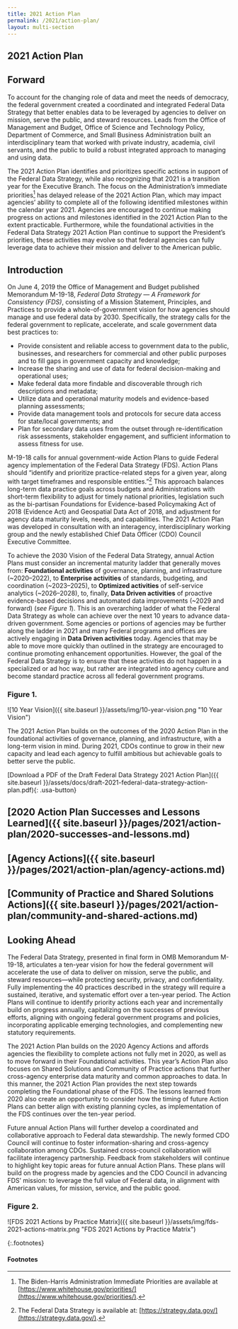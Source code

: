 ```yaml
---
title: 2021 Action Plan
permalink: /2021/action-plan/
layout: multi-section
---
```


<section class="usa-section">
<div class="usa-grid" markdown="1">


# 2021 Action Plan


## Forward

To account for the changing role of data and meet the needs of democracy, the federal government created a coordinated and integrated Federal Data Strategy that better enables data to be leveraged by agencies to deliver on mission, serve the public, and steward resources. Leads from the Office of Management and Budget, Office of Science and Technology Policy, Department of Commerce, and Small Business Administration built an interdisciplinary team that worked with private industry, academia, civil servants, and the public to build a robust integrated approach to managing and using data.

The 2021 Action Plan identifies and prioritizes specific actions in support of the Federal Data Strategy, while also recognizing that 2021 is a transition year for the Executive Branch. The focus on the Administration’s immediate priorities[^1] has delayed release of the 2021 Action Plan, which may impact agencies’ ability to complete all of the following identified milestones within the calendar year 2021. Agencies are encouraged to continue making progress on actions and milestones identified in the 2021 Action Plan to the extent practicable. Furthermore, while the foundational activities in the Federal Data Strategy 2021 Action Plan continue to support the President’s priorities, these activities may evolve so that federal agencies can fully leverage data to achieve their mission and deliver to the American public. 


## Introduction

On June 4, 2019 the Office of Management and Budget published Memorandum M-19-18, *Federal Data Strategy — A Framework for Consistency (FDS)*, consisting of a Mission Statement, Principles, and Practices to provide a whole-of-government vision for how agencies should manage and use federal data by 2030. Specifically, the strategy calls for the federal government to replicate, accelerate, and scale government data best practices to:
*	Provide consistent and reliable access to government data to the public, businesses, and researchers for commercial and other public purposes and to fill gaps in government capacity and knowledge;
*	Increase the sharing and use of data for federal decision-making and operational uses;
*	Make federal data more findable and discoverable through rich descriptions and metadata;
*	Utilize data and operational maturity models and evidence-based planning assessments;
*	Provide data management tools and protocols for secure data access for state/local governments; and
*	Plan for secondary data uses from the outset through re-identification risk assessments, stakeholder engagement, and sufficient information to assess fitness for use.

M-19-18 calls for annual government-wide Action Plans to guide Federal agency implementation of the Federal Data Strategy (FDS). Action Plans should “identify and prioritize practice-related steps for a given year, along with target timeframes and responsible entities.”[^2] This approach balances long-term data practice goals across budgets and Administrations with short-term flexibility to adjust for timely national priorities, legislation such as the bi-partisan Foundations for Evidence-based Policymaking Act of 2018 (Evidence Act) and Geospatial Data Act of 2018, and adjustment for agency data maturity levels, needs, and capabilities. The 2021 Action Plan was developed in consultation with an interagency, interdisciplinary working group and the newly established Chief Data Officer (CDO) Council Executive Committee. 

To achieve the 2030 Vision of the Federal Data Strategy, annual Action Plans must consider an incremental maturity ladder that generally moves from: **Foundational activities** of governance, planning, and infrastructure (~2020–2022), to **Enterprise activities** of standards, budgeting, and coordination (~2023–2025), to **Optimized activities** of self-service analytics (~2026–2028), to, finally, **Data Driven activities** of proactive evidence-based decisions and automated data improvements (~2029 and forward) (*see Figure 1*). This is an overarching ladder of what the Federal Data Strategy as whole can achieve over the next 10 years to advance data-driven government. Some agencies or portions of agencies may be further along the ladder in 2021 and many Federal programs and offices are actively engaging in **Data Driven activities** today. Agencies that may be able to move more quickly than outlined in the strategy are encouraged to continue promoting enhancement opportunities. However, the goal of the Federal Data Strategy is to ensure that these activities do not happen in a specialized or ad hoc way, but rather are integrated into agency culture and become standard practice across all federal government programs.

### Figure 1.
![10 Year Vision]({{ site.baseurl }}/assets/img/10-year-vision.png "10 Year Vision")

The 2021 Action Plan builds on the outcomes of the 2020 Action Plan in the foundational activities of governance, planning, and infrastructure, with a long-term vision in mind. During 2021, CDOs continue to grow in their new capacity and lead each agency to fulfill ambitious but achievable goals to better serve the public. 

[Download a PDF of the Draft Federal Data Strategy 2021 Action Plan]({{ site.baseurl }}/assets/docs/draft-2021-federal-data-strategy-action-plan.pdf){: .usa-button}


## [2020 Action Plan Successes and Lessons Learned]({{ site.baseurl }}/pages/2021/action-plan/2020-successes-and-lessons.md)


## [Agency Actions]({{ site.baseurl }}/pages/2021/action-plan/agency-actions.md)


## [Community of Practice and Shared Solutions Actions]({{ site.baseurl }}/pages/2021/action-plan/community-and-shared-actions.md)


## Looking Ahead

The Federal Data Strategy, presented in final form in OMB Memorandum M-19-18, articulates a ten-year vision for how the federal government will accelerate the use of data to deliver on mission, serve the public, and steward resources—while protecting security, privacy, and confidentiality. Fully implementing the 40 practices described in the strategy will require a sustained, iterative, and systematic effort over a ten-year period. The Action Plans will continue to identify priority actions each year and incrementally build on progress annually, capitalizing on the successes of previous efforts, aligning with ongoing federal government programs and policies, incorporating applicable emerging technologies, and complementing new statutory requirements.

The 2021 Action Plan builds on the 2020 Agency Actions and affords agencies the flexibility to complete actions not fully met in 2020, as well as to move forward in their Foundational activities. This year’s Action Plan also focuses on Shared Solutions and Community of Practice actions that further cross-agency enterprise data maturity and common approaches to data. In this manner, the 2021 Action Plan provides the next step towards completing the Foundational phase of the FDS. The lessons learned from 2020 also create an opportunity to consider how the timing of future Action Plans can better align with existing planning cycles, as implementation of the FDS continues over the ten-year period.

Future annual Action Plans will further develop a coordinated and collaborative approach to Federal data stewardship. The newly formed CDO Council will continue to foster information-sharing and cross-agency collaboration among CDOs. Sustained cross-council collaboration will facilitate interagency partnership. Feedback from stakeholders will continue to highlight key topic areas for future annual Action Plans. These plans will build on the progress made by agencies and the CDO Council in advancing FDS’ mission: to leverage the full value of Federal data, in alignment with American values, for mission, service, and the public good.

### Figure 2.
![FDS 2021 Actions by Practice Matrix]({{ site.baseurl }}/assets/img/fds-2021-actions-matrix.png "FDS 2021 Actions by Practice Matrix")

{:.footnotes}
#### Footnotes
[^1]: The Biden-Harris Administration Immediate Priorities are available at [https://www.whitehouse.gov/priorities/](https://www.whitehouse.gov/priorities/).
[^2]: The Federal Data Strategy is available at: [https://strategy.data.gov/](https://strategy.data.gov/).
  
</div>
</section>
